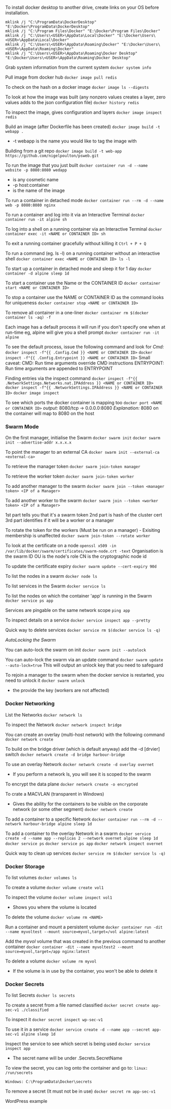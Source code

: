 To install docker desktop to another drive, create links on your OS before installation.
```mklink /j "C:\ProgramData\Docker" "E:\Docker\ProgramData\Docker"
mklink /j "C:\ProgramData\DockerDesktop" "E:\Docker\ProgramData\DockerDesktop"
mklink /j "C:\Program Files\Docker" "E:\Docker\Program Files\Docker"
mklink /j "C:\Users\<USER>\AppData\Local\Docker" "E:\Docker\Users\<USER>\AppData\Local\Docker"
mklink /j "C:\Users\<USER>\AppData\Roaming\Docker" "E:\Docker\Users\<USER>\AppData\Roaming\Docker"
mklink /j "C:\Users\<USER>\AppData\Roaming\Docker Desktop" "E:\Docker\Users\<USER>\AppData\Roaming\Docker Desktop"
```

Grab system information from the current system
`docker system info `

Pull image from docker hub
`docker image pull redis`

To check on the hash on a docker image
`docker image ls --digests`

To look at how the image was built (any nonzero values creates a layer, zero values adds to the json configuration file)
`docker history redis`

To inspect the image, gives configuration and layers
`docker image inspect redis`

Build an image (after Dockerfile has been created)
`docker image build -t webapp .`
 - -t webapp is the name you would like to tag the image with

Building from a git repo
`docker image build -t web-app https://github.com/nigelpoulton/psweb.git`

To run the image that you just built
`docker container run -d --name website -p 8080:8080 wedapp`
 - <website> is any cosmetic name
 - -p host:container
 - <webapp> is the name of the image

To run a container in detached mode
`docker container run --rm -d --name web -p 8080:8080 nginx`

To run a container and log into it via an Interactive Terminal
`docker container run -it alpine sh`

To log into a shell on a running container via an Interactive Terminal
`docker container exec -it <NAME or CONTAINER ID> sh`

To exit a running container gracefully without killing it
`Ctrl + P + Q`

To run a command (eg. ls -l) on a running container without an interactive shell
`docker container exec <NAME or CONTAINER ID> ls -l`

To start up a container in detached mode and sleep it for 1 day
`docker container -d alpine sleep 1d`

To start a container use the Name or the CONTAINER ID
`docker container start <NAME or CONTAINER ID>`

To stop a container use the NAME or CONTAINER ID as the command looks for uniqueness
`docker container stop <NAME or CONTAINER ID>`

To remove all container in a one-liner
`docker container rm $(docker container ls -aq) -f`

Each image has a default process it will run if you don't specify one when at run-time
eg, alpine will give you a shell prompt
`docker container run -it alpine`

To see the default process, issue the following command and look for *Cmd:*
`docker inspect -f"{{ .Config.Cmd }} <NAME or CONTAINER ID>`
`docker inspect -f"{{ .Config.Entrypoint }} <NAME or CONTAINER ID>`
Small caveat:
  CMD: Run time arguments override CMD instructions
  ENTRYPOINT: Run time arguments are appended to ENTRYPOINT

Finding entries via the inspect command
`docker inspect -f"{{ .NetworkSettings.Networks.nat.IPAddress }} <NAME or CONTAINER ID>`
`docker inspect -f"{{ .NetworkSettings.IPAddress }} <NAME or CONTAINER ID>`
`docker image inspect`

To see which ports the docker container is mapping too
`docker port <NAME or CONTAINER ID>`
_output:_ 8080/tcp -> 0.0.0.0:8080
_Explanation:_ 8080 on the container will map to 8080 on the host

### Swarm Mode

On the first manager, initialise the Swarm
`docker swarm init`
`docker swarm init --advertise-addr x.x.x.x`

To point the manager to an external CA
`docker swarm init --external-ca <external-ca>`

To retrieve the manager token
`docker swarm join-token manager`

To retrieve the worker token
`docker swarm join-token worker`

To add another manager to the swarm
`docker swarm join --token <manager token> <IP of a Manager>`

To add another worker to the swarm
`docker swarm join --token <worker token> <IP of a Manager>`

1st part tells you that it's a swarm token
2nd part is hash of the cluster cert
3rd part identifies if it will be a worker or a manager

To rotate the token for the workers (Must be run on a manager) - Exisiting membership is unaffected
`docker swarm join-token --rotate worker`

To look at the certificate on a node
`openssl x509 -in /var/lib/docker/swarm/certificates/swarm-node.crt -text`
Organisation is the swarm ID
OU is the node's role
CN is the cryptographic node id

To update the certificate expiry
`docker swarm update --cert-expiry 90d`

To list the nodes in a swarm
`docker node ls`

To list services in the Swarm
`docker service ls`

To list the nodes on which the container 'app' is running in the Swarm
`docker service ps app`

Services are pingable on the same network scope
`ping app`

To inspect details on a service
`docker service inspect app --pretty`

Quick way to delete services
`docker service rm $(docker service ls -q)`

*AutoLocking the Swarm*

You can auto-lock the swarm on init
`docker swarm init --autolock`

You can auto-lock the swarm via an update command
`docker swarm update --auto-lock=true`
This will output an unlock key that you need to safeguard

To rejoin a manager to the swarm when the docker service is restarted, you need to unlock it
`docker swarm unlock`
  - the provide the key
(workers are not affected)

### Docker Networking
List the Networks
`docker network ls`

To inspect the Network
`docker network inspect bridge`

You can create an overlay (multi-host network) with the following command
`docker network create`

To build on the bridge driver (which is default anyway) add the -d [drvier] switch
`docker network create -d bridge harbour-bridge`

To use an overlay Network
`docker network create -d overlay overnet`
- If you perform a network ls, you will see it is scoped to the swarm

To encrypt the data plane
`docker network create -o encrypted`

To crate a MACVLAN (transparent in Windows)
 - Gives the ability for the containers to be visible on the corporate network (or some other segment)
`docker network create  `

To add a container to a specific Network
`docker container run --rm -d --network harbour-bridge alpine sleep 1d`

To add a container to the overlay Network in a swarm
`docker service create -d --name app --replicas 2 --network overnet alpine sleep 1d`
`docker service ps`
`docker service ps app`
`docker network inspect overnet`

Quick way to clean up services
`docker service rm $(docker service ls -q)`

### Docker Storage

To list volumes
`docker volumes ls`

To create a volume
`docker volume create vol1`

To inspect the volume
`docker volume inspect vol1`
 - Shows you where the volume is located

To delete the volume
`docker volume rm <NAME>`

Run a container and mount a persistent volume
`docker container run -dit --name myvoltest --mount source=myvol,target=/vol alpine:latest`

Add the *myvol* volume that was created in the previous command to another container
`docker container -dit --name myvoltest2 --mount source=myvol,target=/app nginx:latest`

To delete a volume
`docker volume rm myvol`
 - If the volume is in use by the container, you won't be able to delete it

### Docker Secrets
To list Secrets
`docker ls secrets`

To create a secret from a file named classified
`docker secret create app-sec-v1 ./classified`

To inspect it
`docker secret inspect wp-sec-v1`

To use it in a service
`docker service create -d --name app --secret app-sec-v1 alpine sleep 1d`

Inspect the service to see which secret is being used
`docker service inspect app`
 - The secret name will be under .Secrets.SecretName

 To view the secret, you can log onto the container and go to:
 `linux: /run/secrets`

 `Windows: C:\ProgramData\Docker\secrets`

To remove a secret (It must not be in use)
`docker secret rm app-sec-v1`

WordPress example
```docker service create -d --replicas 1 --name wp-db --network overnet --secret wp-sec-v1 -e MYSQL_ROOT_PASSWORD_FILE="/run/secrets/wp-sec-v1" mysql:latest
```
```docker service create -d --replicas 2 --name wp-fe --network overnet --secret wp-sec-v1 -e WORDPRESS_DB_PASSWORD_FILE="/run/secrets/wp-sec-v1" -e WORDPRESS_DB_HOST="wp-db:3306" -p8080:80 wordpress:latest
```
